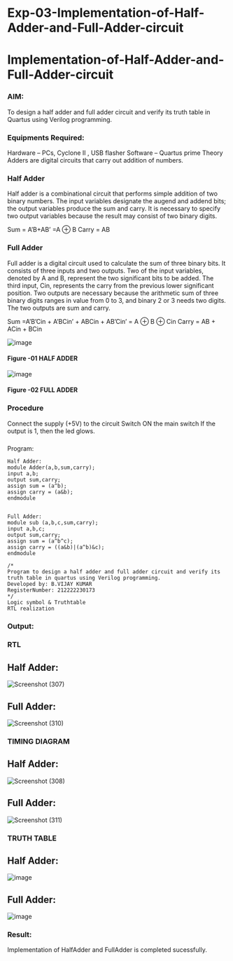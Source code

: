 # Exp-03-Implementation-of-Half-Adder-and-Full-Adder-circuit

# Implementation-of-Half-Adder-and-Full-Adder-circuit
### AIM:
To design a half adder and full adder circuit and verify its truth table in Quartus using Verilog programming.

### Equipments Required:
Hardware – PCs, Cyclone II , USB flasher
Software – Quartus prime
Theory
Adders are digital circuits that carry out addition of numbers.

### Half Adder
Half adder is a combinational circuit that performs simple addition of two binary numbers. The input variables designate the augend and addend bits; the output variables produce the sum and carry. It is necessary to specify two output variables because the result may consist of two binary digits.

Sum = A’B+AB’ =A ⊕ B Carry = AB

### Full Adder
Full adder is a digital circuit used to calculate the sum of three binary bits. It consists of three inputs and two outputs. Two of the input variables, denoted by A and B, represent the two significant bits to be added. The third input, Cin, represents the carry from the previous lower significant position. Two outputs are necessary because the arithmetic sum of three binary digits ranges in value from 0 to 3, and binary 2 or 3 needs two digits. The two outputs are sum and carry.

Sum =A’B’Cin + A’BCin’ + ABCin + AB’Cin’ = A ⊕ B ⊕ Cin Carry = AB + ACin + BCin

 ![image](https://user-images.githubusercontent.com/36288975/163552156-a13e5a56-c638-4110-97d9-8896907c8d25.png)

#### Figure -01 HALF ADDER 


![image](https://user-images.githubusercontent.com/36288975/163552057-b3547877-6d07-45b4-b7e0-bcfebfad9e1d.png)

#### Figure -02 FULL ADDER 

### Procedure

Connect the supply (+5V) to the circuit
Switch ON the main switch
If the output is 1, then the led glows.
### 
Program:
```
Half Adder:
module Adder(a,b,sum,carry);
input a,b;
output sum,carry;
assign sum = (a^b);
assign carry = (a&b);
endmodule


Full Adder:
module sub (a,b,c,sum,carry);
input a,b,c;
output sum,carry;
assign sum = (a^b^c);
assign carry = ((a&b)|(a^b)&c);
endmodule
```
```
/*
Program to design a half adder and full adder circuit and verify its truth table in quartus using Verilog programming.
Developed by: B.VIJAY KUMAR
RegisterNumber: 212222230173
*/
Logic symbol & Truthtable
RTL realization
```



### Output:

### RTL
## Half Adder:
![Screenshot (307)](https://user-images.githubusercontent.com/119657657/233271657-9da79c6b-a6e3-47e4-ac19-502613b6339c.png)

## Full Adder:
![Screenshot (310)](https://user-images.githubusercontent.com/119657657/233271951-b1d3bb71-771a-4786-9efc-7bc302f7feb0.png)



### TIMING DIAGRAM
## Half Adder:
![Screenshot (308)](https://user-images.githubusercontent.com/119657657/233272108-62ca696c-d38a-4fb5-98c4-4675baeaf15e.png)
## Full Adder:
![Screenshot (311)](https://user-images.githubusercontent.com/119657657/233272247-2d7166f8-ec26-47ee-b9f1-c9e782673e46.png)


### TRUTH TABLE 
## Half Adder:

![image](https://user-images.githubusercontent.com/119657657/233272444-3bd0baab-b550-48eb-ba28-176f29b44fef.png)

## Full Adder:

![image](https://user-images.githubusercontent.com/119657657/233272496-097851c5-a5d5-4e8a-bd71-6dd96421eddb.png)




### Result:
Implementation of HalfAdder and FullAdder is completed sucessfully.
